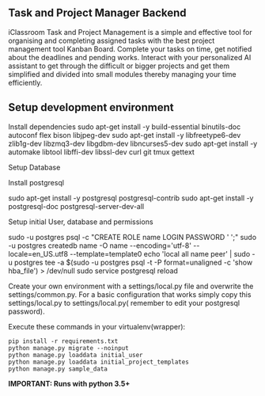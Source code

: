 ## Task and Project Manager Backend
iClassroom Task and Project Management is a simple and effective tool for organising and completing assigned tasks with the best project management tool Kanban Board. Complete your tasks on time, get notified about the deadlines and pending works. Interact with your personalized AI assistant to get through the difficult or bigger projects and get them simplified and divided into small modules thereby managing your time efficiently.
## Setup development environment ##

Install dependencies
sudo apt-get install -y build-essential binutils-doc autoconf flex bison libjpeg-dev
sudo apt-get install -y libfreetype6-dev zlib1g-dev libzmq3-dev libgdbm-dev libncurses5-dev
sudo apt-get install -y automake libtool libffi-dev libssl-dev curl git tmux gettext

Setup Database

Install postgresql

sudo apt-get install -y postgresql postgresql-contrib
sudo apt-get install -y postgresql-doc postgresql-server-dev-all

Setup initial User, database and permissions

sudo -u postgres psql -c "CREATE ROLE name LOGIN PASSWORD ' ';"
sudo -u postgres createdb name -O name --encoding='utf-8' --locale=en_US.utf8 --template=template0
echo 'local all name peer' | sudo -u postgres tee -a $(sudo -u postgres psql -t -P format=unaligned -c 'show hba_file') > /dev/null
sudo service postgresql reload

Create your own environment with a settings/local.py file and overwrite the settings/common.py.
For a basic configuration that works simply copy this settings/local.py to settings/local.py( remember to edit your postgresql password).


Execute these commands in your virtualenv(wrapper):

```
pip install -r requirements.txt
python manage.py migrate --noinput
python manage.py loaddata initial_user
python manage.py loaddata initial_project_templates
python manage.py sample_data
```

**IMPORTANT: Runs with python 3.5+**


